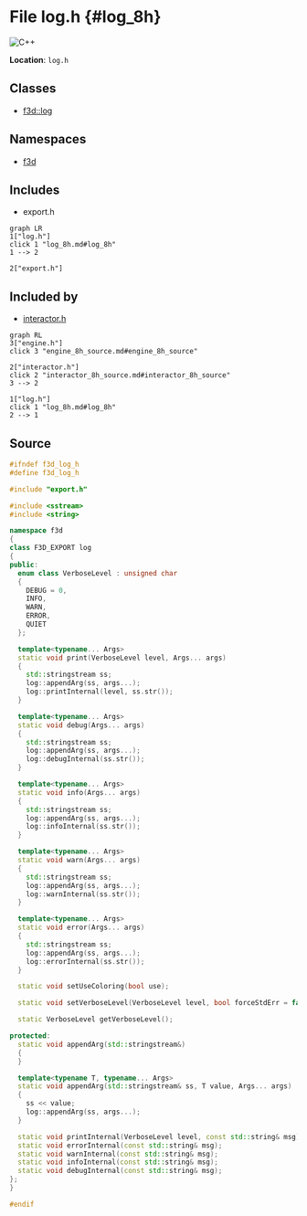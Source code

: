 # File log.h {#log_8h}

![][C++]

**Location**: `log.h`





## Classes

* [f3d::log](classf3d_1_1log.md)

## Namespaces

* [f3d](namespacef3d.md)

## Includes

* export.h


```mermaid
graph LR
1["log.h"]
click 1 "log_8h.md#log_8h"
1 --> 2

2["export.h"]

```


## Included by

* [interactor.h](interactor_8h.md)


```mermaid
graph RL
3["engine.h"]
click 3 "engine_8h_source.md#engine_8h_source"

2["interactor.h"]
click 2 "interactor_8h_source.md#interactor_8h_source"
3 --> 2

1["log.h"]
click 1 "log_8h.md#log_8h"
2 --> 1

```


## Source


```cpp
#ifndef f3d_log_h
#define f3d_log_h

#include "export.h"

#include <sstream>
#include <string>

namespace f3d
{
class F3D_EXPORT log
{
public:
  enum class VerboseLevel : unsigned char
  {
    DEBUG = 0,
    INFO,
    WARN,
    ERROR,
    QUIET
  };

  template<typename... Args>
  static void print(VerboseLevel level, Args... args)
  {
    std::stringstream ss;
    log::appendArg(ss, args...);
    log::printInternal(level, ss.str());
  }

  template<typename... Args>
  static void debug(Args... args)
  {
    std::stringstream ss;
    log::appendArg(ss, args...);
    log::debugInternal(ss.str());
  }

  template<typename... Args>
  static void info(Args... args)
  {
    std::stringstream ss;
    log::appendArg(ss, args...);
    log::infoInternal(ss.str());
  }

  template<typename... Args>
  static void warn(Args... args)
  {
    std::stringstream ss;
    log::appendArg(ss, args...);
    log::warnInternal(ss.str());
  }

  template<typename... Args>
  static void error(Args... args)
  {
    std::stringstream ss;
    log::appendArg(ss, args...);
    log::errorInternal(ss.str());
  }

  static void setUseColoring(bool use);

  static void setVerboseLevel(VerboseLevel level, bool forceStdErr = false);

  static VerboseLevel getVerboseLevel();

protected:
  static void appendArg(std::stringstream&)
  {
  }

  template<typename T, typename... Args>
  static void appendArg(std::stringstream& ss, T value, Args... args)
  {
    ss << value;
    log::appendArg(ss, args...);
  }

  static void printInternal(VerboseLevel level, const std::string& msg);
  static void errorInternal(const std::string& msg);
  static void warnInternal(const std::string& msg);
  static void infoInternal(const std::string& msg);
  static void debugInternal(const std::string& msg);
};
}

#endif
```


[public]: https://img.shields.io/badge/-public-brightgreen (public)
[C++]: https://img.shields.io/badge/language-C%2B%2B-blue (C++)
[const]: https://img.shields.io/badge/-const-lightblue (const)
[protected]: https://img.shields.io/badge/-protected-yellow (protected)
[static]: https://img.shields.io/badge/-static-lightgrey (static)
[private]: https://img.shields.io/badge/-private-red (private)